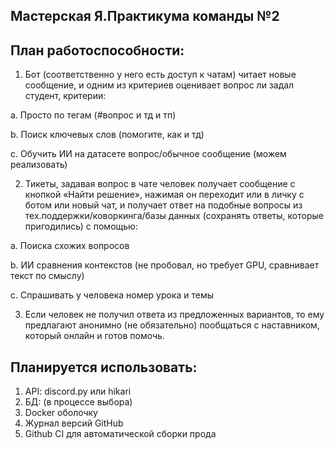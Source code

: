 ## Мастерская Я.Практикума команды №2

## План работоспособности:
1.	Бот (соответственно у него есть доступ к чатам) читает новые сообщение, и одним из критериев оценивает вопрос ли задал студент, критерии:

  a.	Просто по тегам (#вопрос и тд и тп)

  b.	Поиск ключевых слов (помогите, как и тд)

  c.	Обучить ИИ на датасете вопрос/обычное сообщение (можем реализовать)

2.	Тикеты, задавая вопрос в чате человек получает сообщение с кнопкой «Найти решение», нажимая он переходит или в личку с ботом или новый чат, и получает ответ на подобные вопросы из тех.поддержки/коворкинга/базы данных (сохранять ответы, которые пригодились) с помощью:

  a.	Поиска схожих вопросов

  b.	ИИ сравнения контекстов (не пробовал, но требует GPU, сравнивает текст по смыслу)

  c.	Спрашивать у человека номер урока и темы

3.	Если человек не получил ответа из предложенных вариантов, то ему предлагают анонимно (не обязательно) пообщаться с наставником, который онлайн и готов помочь.

## Планируется использовать:
1.	API: discord.py или hikari
2.	БД: (в процессе выбора)
3.	Docker оболочку
4.	Журнал версий GitHub
5.	Github CI для автоматической сборки прода

